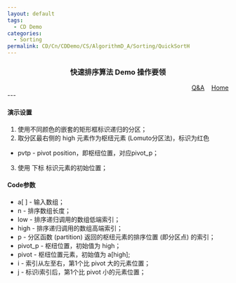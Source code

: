 ```yaml
---
layout: default
tags:
  - CD Demo
categories:
  - Sorting
permalink: CD/Cn/CDDemo/CS/AlgorithmD_A/Sorting/QuickSortH
---
```

### <center>快速排序算法 Demo 操作要领</center>
<div align="right">
	<a href="{{'/CD/Cn/CDDemo/CS/QandA.html'| relative_url }}" target="_blank">Q&amp;A</a>
    &nbsp;&nbsp;
	<a href="{{'/CD/Cn/' | relative_url }}" target="_blank">Home</a>	
</div>
---

#### 演示设置
1. 使用不同颜色的嵌套的矩形框标识递归的分区；
2. 取分区最右侧的 high 元素作为枢纽元素 (Lomuto分区法)，标识为红色
- pvtp - pivot position，即枢纽位置，对应pivot_p；
3. 使用 下标 标识元素的初始位置；

#### Code参数
- a[ ] - 输入数组；
- n - 排序数组长度；
- low - 排序递归调用的数组低端索引；
- high - 排序递归调用的数组高端索引；
- p - 分区函数 (partition) 返回的枢纽元素的排序位置 (即分区点) 的索引；
- pivot_p - 枢纽位置，初始值为 high；
- pivot - 枢纽位置元素，初始值为 a[high];
- i - 索引从左至右，第1个比 pivot 大的元素位置；
- j - 标识i索引后，第1个比 pivot 小的元素位置；

